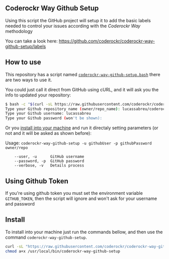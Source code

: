 Coderockr Way Github Setup
--------------------------
Using this script the GitHub project will setup it to add the basic labels needed to control your issues according with the *Coderockr Way* methodology

You can take a look here: https://github.com/coderockr/coderockr-way-github-setup/labels

How to use
----------
This repository has a script named [`coderockr-way-github-setup.bash`](coderockr-way-github-setup.bash) there are two ways to use it.

You could just call it direct from GitHub using cURL, and it will ask you the info to updated your repository:

```bash
$ bash -c "$(curl -sL https://raw.githubusercontent.com/coderockr/coderockr-way-github-setup/master/coderockr-way-github-setup.bash)"
Type your Github repository name (owner/repo_name): lucassabreu/coderockr-way-github-setup
Type your Github username: lucassabreu
Type your Github password (won't be shown):
```

Or you [install into your machine](#install) and run it directaly setting parameters (or not and it will be asked as shown before):

Usage: `coderockr-way-github-setup -u githubUser -p githubPassword owner/repo`

```
    --user, -u      GitHub username
    --password, -p  GitHub password
    --verbose, -v   Details process
```

Using Github Token
------------------
If you're using github token you must set the environment variable `GITHUB_TOKEN`, then the script will ignore and won't ask for your username and password

Install
-------

To install into your machine just run the commands bellow, and then use the command `coderockr-way-github-setup`.

```sh
curl -sL "https://raw.githubusercontent.com/coderockr/coderockr-way-github-setup/master/coderockr-way-github-setup.bash" -o "/usr/local/bin/coderockr-way-github-setup"
chmod a+x /usr/local/bin/coderockr-way-github-setup
```
